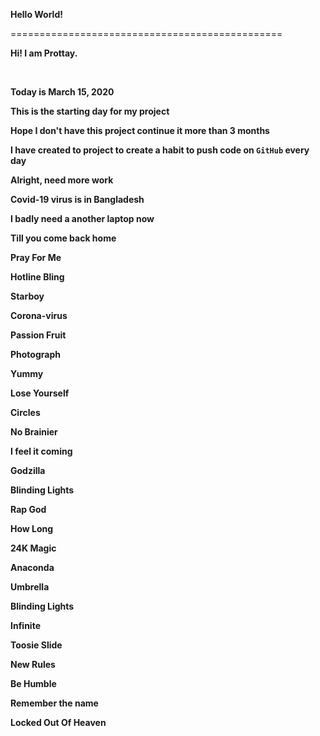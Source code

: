 **Hello World!**

===============================================
<br />

**Hi! I am Prottay.**

<br />

**Today is March 15, 2020**
<br />

**This is the starting day for my project**
<br />

**Hope I don't have this project continue it more than 3 months**
<br />

**I have created to project to create a habit to push code on **`GitHub`** every day**

**Alright, need more work**
<br />

**Covid-19 virus is in Bangladesh**
<br />

**I badly need a another laptop now**
<br />

**Till you come back home**
<br />

**Pray For Me**
<br />

**Hotline Bling**
<br />

**Starboy**
<br />

**Corona-virus**
<br />

**Passion Fruit**
<br />

**Photograph**
<br />

**Yummy**
<br />

**Lose Yourself**
<br />

**Circles**
<br />

**No Brainier**
<br />

**I feel it coming**
<br />

**Godzilla**
<br />

**Blinding Lights**
<br />

**Rap God**
<br />

**How Long**
<br />

**24K Magic**
<br />

**Anaconda**
<br />

**Umbrella**
<br />

**Blinding Lights**
<br />

**Infinite**
<br />

**Toosie Slide**
<br />

**New Rules**
<br />

**Be Humble**
<br />

**Remember the name**
<br />

**Locked Out Of Heaven**
<br />
